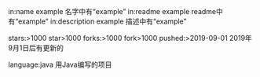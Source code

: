 in:name example		名字中有“example”
in:readme example		readme中有“example”
in:description example	描述中有“example”

stars:>1000		star>1000
forks:>1000		fork>1000
pushed:>2019-09-01  2019年9月1日后有更新的

language:java		用Java编写的项目

